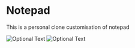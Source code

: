 # Notepad
This is a personal clone customisation of notepad

![Optional Text](../master/icons/image1.png)
![Optional Text](../master/icons/notepad.png)

